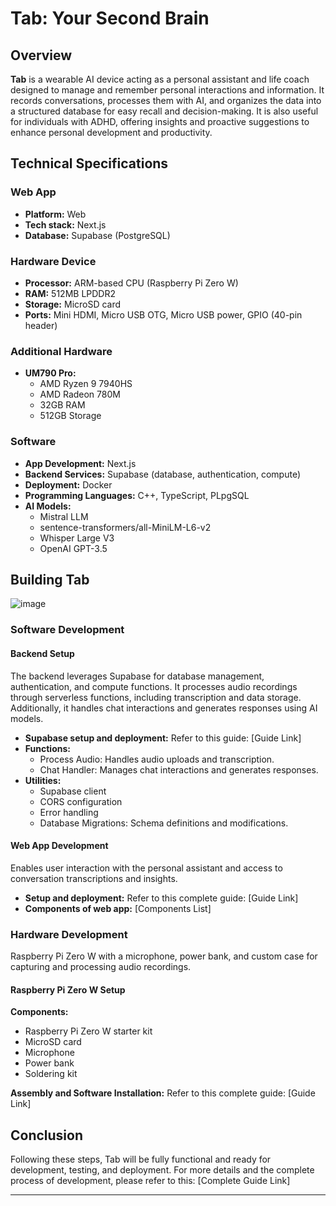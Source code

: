 # Tab: Your Second Brain

## Overview
**Tab** is a wearable AI device acting as a personal assistant and life coach designed to manage and remember personal interactions and information. It records conversations, processes them with AI, and organizes the data into a structured database for easy recall and decision-making. It is also useful for individuals with ADHD, offering insights and proactive suggestions to enhance personal development and productivity.

## Technical Specifications

### Web App
- **Platform:** Web
- **Tech stack:** Next.js
- **Database:** Supabase (PostgreSQL)

### Hardware Device
- **Processor:** ARM-based CPU (Raspberry Pi Zero W)
- **RAM:** 512MB LPDDR2
- **Storage:** MicroSD card
- **Ports:** Mini HDMI, Micro USB OTG, Micro USB power, GPIO (40-pin header)

### Additional Hardware
- **UM790 Pro:**
  - AMD Ryzen 9 7940HS
  - AMD Radeon 780M
  - 32GB RAM
  - 512GB Storage

### Software
- **App Development:** Next.js
- **Backend Services:** Supabase (database, authentication, compute)
- **Deployment:** Docker
- **Programming Languages:** C++, TypeScript, PLpgSQL
- **AI Models:**
  - Mistral LLM
  - sentence-transformers/all-MiniLM-L6-v2
  - Whisper Large V3
  - OpenAI GPT-3.5

## Building Tab
![image](https://github.com/user-attachments/assets/bba703e2-4e91-4d9a-bbb9-e27e5edd0d3b)

### Software Development

#### Backend Setup
The backend leverages Supabase for database management, authentication, and compute functions. It processes audio recordings through serverless functions, including transcription and data storage. Additionally, it handles chat interactions and generates responses using AI models.

- **Supabase setup and deployment:** Refer to this guide: [Guide Link]
- **Functions:**
  - Process Audio: Handles audio uploads and transcription.
  - Chat Handler: Manages chat interactions and generates responses.
- **Utilities:**
  - Supabase client
  - CORS configuration
  - Error handling
  - Database Migrations: Schema definitions and modifications.

#### Web App Development
Enables user interaction with the personal assistant and access to conversation transcriptions and insights.

- **Setup and deployment:** Refer to this complete guide: [Guide Link]
- **Components of web app:** [Components List]

### Hardware Development
Raspberry Pi Zero W with a microphone, power bank, and custom case for capturing and processing audio recordings.

#### Raspberry Pi Zero W Setup

**Components:**
- Raspberry Pi Zero W starter kit
- MicroSD card
- Microphone
- Power bank
- Soldering kit

**Assembly and Software Installation:** Refer to this complete guide: [Guide Link]

## Conclusion
Following these steps, Tab will be fully functional and ready for development, testing, and deployment. For more details and the complete process of development, please refer to this: [Complete Guide Link]

---


